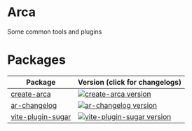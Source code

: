 # Arca

Some common tools and plugins

# Packages

| Package                                                     | Version (click for changelogs)                                                                                                                    |
|-------------------------------------------------------------|:--------------------------------------------------------------------------------------------------------------------------------------------------|
| [create-arca](packages/create-arca)                         | [![create-arca version](https://img.shields.io/npm/v/create-arca.svg)](packages/create-arca/CHANGELOG.md)                                         |
| [ar-changelog](packages/scripts/ar-changelog)               | [![ar-changelog version](https://img.shields.io/npm/v/ar-changelog.svg)](packages/scripts/ar-changelog/CHANGELOG.md)                              |
| [vite-plugin-sugar](packages/vite-plugin/vite-plugin-sugar) | [![vite-plugin-sugar version](https://img.shields.io/npm/v/vite-plugin-sugar.svg)](packages/vite-plugin/vite-plugin-sugar/CHANGELOG.md)           |
